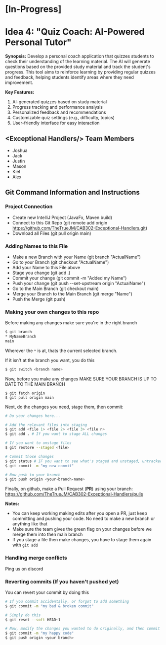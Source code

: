 # [In-Progress]
# Idea 4: "Quiz Coach: AI-Powered Personal Tutor"
**Synopsis:** Develop a personal coach application that quizzes students to check their understanding of the learning material. The AI will generate questions based on the provided study material and track the student's progress. This tool aims to reinforce learning by providing regular quizzes and feedback, helping students identify areas where they need improvement.

**Key Features:**
1. AI-generated quizzes based on study material
2. Progress tracking and performance analysis
3. Personalized feedback and recommendations
4. Customizable quiz settings (e.g., difficulty, topics)
5. User-friendly interface for easy interaction

## \<Exceptional Handlers/> Team Members
- Joshua
- Jack
- Justin
- Mason
- Kiel
- Alex

## Git Command Information and Instructions
### Project Connection
- Create new IntelliJ Project (JavaFx, Maven build)
- Connect to this Git Repo (git remote add origin https://github.com/TheTrueJM/CAB302-Exceptional-Handlers.git)
- Download all Files (git pull origin main)

### Adding Names to this File
- Make a new Branch with your Name (git branch "ActualName")
- Go to your Branch (git checkout "ActualName") 
- Add your Name to this File above
- Stage you change (git add .)
- Commit your change (git commit -m "Added my Name")
- Push your change (git push --set-upstream origin "ActualName")
- Go to the Main Branch (git checkout main)
- Merge your Branch to the Main Branch (git merge "Name")
- Push the Merge (git push)

### Making your own changes to this repo
Before making any changes make sure you're in the right branch
```bash
$ git branch
* MyNameBranch 
main
```
Wherever the `*` is at, thats the current selected branch.

If it isn't at the branch you want, you do this
```bash
$ git switch <branch name>
```

Now, before you make any changes MAKE SURE YOUR BRANCH IS UP TO DATE TO THE MAIN BRANCH
```
$ git fetch origin
$ git pull origin main
```

Next, do the changes you need, stage them, then commit:
```bash
# Do your changes here...

# Add the relevant files into staging
$ git add <file 1> <file 2> <file 3> <file n>
$ git add . # If you want to stage ALL changes

# If you want to unstage files
$ git restore --staged <file>

# Commit those changes
$ git status # IF you want to see what's staged and unstaged, untracked files
$ git commit -m "my new commit"

# Now push to your branch
$ git push origin <your-branch-name>
```

Finally, on github, make a Pull Request (**PR**) using your branch: https://github.com/TheTrueJM/CAB302-Exceptional-Handlers/pulls

**Notes:**
- You can keep working making edits after you open a PR, just keep committing and pushing your code. No need to make a new branch or anything like that
- Make sure the team gives the green flag on your changes before we merge them into then main branch
- If you stage a file then make changes, you have to stage them again with `git add`

### Handling merge conflicts
Ping us on discord

### Reverting commits (If you haven't pushed yet)
You can revert your commit by doing this
```bash
# If you commit accidentally, or forgot to add something
$ git commit -m "my bad & broken commit"

# Simply do this
$ git reset --soft HEAD~1

# Now, modify the changes you wanted to do originally, and then commit
$ git commit -m "my happy code"
$ git push origin <your branch>
```
